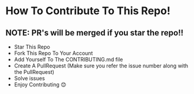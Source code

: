 # How To Contribute To This Repo!
## NOTE: PR's will be merged if you star the repo!!
- Star This Repo
- Fork This Repo To Your Account
- Add Yourself To The CONTRIBUTING.md file
- Create A PullRequest (Make sure you refer the issue number along with the PullRequest)
- Solve issues
- Enjoy Contributing :blush:
